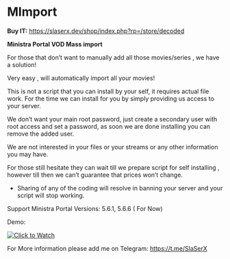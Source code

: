 # MImport

<b>Buy IT:</b>
https://slaserx.dev/shop/index.php?rp=/store/decoded

<b>Ministra Portal VOD Mass import</b>

For those that don’t want to manually add all those movies/series , we have a solution!

Very easy , will automatically import all your movies!

This is not a script that you can install by your self, it requires actual file work.
For the time we can install for you by simply providing us access to your server.

We don’t want your main root password, just create a secondary user with root access and set a password, as soon we are done installing you can remove the added user.

We are not interested in your files or your streams or any other information you may have.

For those still hesitate they can wait till we prepare script for self installing , however till then we can’t guarantee that prices won’t change.

* Sharing of any of the coding will resolve in banning your server and your script will stop working.

Support Ministra Portal Versions: 5.6.1, 5.6.6 ( For Now)

Demo:

  [![Click to Watch](https://img.youtube.com/vi/X8aWbBNUlVE/0.jpg)](https://www.youtube.com/watch?v=X8aWbBNUlVE "Click to Watch")



For More information please add me on Telegram: https://t.me/SlaSerX
